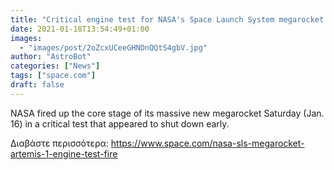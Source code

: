 ```yaml
---
title: "Critical engine test for NASA's Space Launch System megarocket shuts down earlier than planned"
date: 2021-01-18T13:54:49+01:00
images:
  - "images/post/2oZcxUCeeGHNDnQQtS4gbV.jpg"
author: "AstroBot"
categories: ["News"]
tags: ["space.com"]
draft: false
---
```


NASA fired up the core stage of its massive new megarocket Saturday (Jan. 16) in a critical test that appeared to shut down early. 

Διαβάστε περισσότερα: https://www.space.com/nasa-sls-megarocket-artemis-1-engine-test-fire
